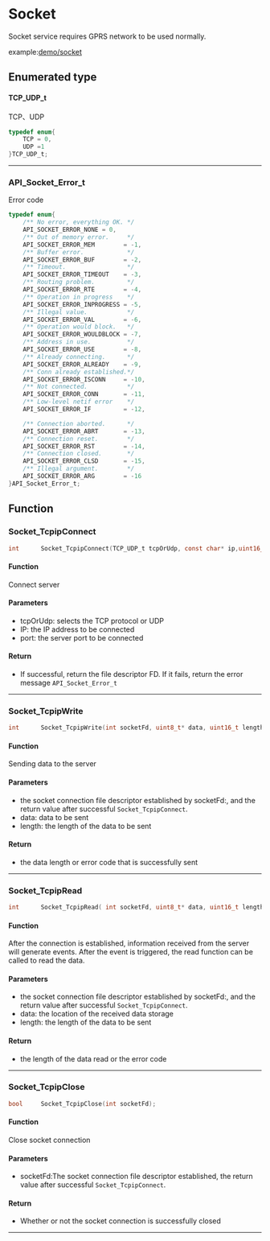 Socket
====

Socket service requires GPRS network to be used normally.

example:[demo/socket](https://github.com/Ai-Thinker-Open/GPRS_C_SDK/blob/master/demo/socket/src/demo_socket.c)


## Enumerated type

#### TCP_UDP_t

TCP、UDP

```c
typedef enum{
    TCP = 0,
    UDP =1
}TCP_UDP_t;
```

---

### API_Socket_Error_t

Error code

```c
typedef enum{
    /** No error, everything OK. */
    API_SOCKET_ERROR_NONE = 0,
    /** Out of memory error.     */
    API_SOCKET_ERROR_MEM        = -1,
    /** Buffer error.            */
    API_SOCKET_ERROR_BUF        = -2,
    /** Timeout.                 */
    API_SOCKET_ERROR_TIMEOUT    = -3,
    /** Routing problem.         */
    API_SOCKET_ERROR_RTE        = -4,
    /** Operation in progress    */
    API_SOCKET_ERROR_INPROGRESS = -5,
    /** Illegal value.           */
    API_SOCKET_ERROR_VAL        = -6,
    /** Operation would block.   */
    API_SOCKET_ERROR_WOULDBLOCK = -7,
    /** Address in use.          */
    API_SOCKET_ERROR_USE        = -8,
    /** Already connecting.      */
    API_SOCKET_ERROR_ALREADY    = -9,
    /** Conn already established.*/
    API_SOCKET_ERROR_ISCONN     = -10,
    /** Not connected.           */
    API_SOCKET_ERROR_CONN       = -11,
    /** Low-level netif error    */
    API_SOCKET_ERROR_IF         = -12,

    /** Connection aborted.      */
    API_SOCKET_ERROR_ABRT       = -13,
    /** Connection reset.        */
    API_SOCKET_ERROR_RST        = -14,
    /** Connection closed.       */
    API_SOCKET_ERROR_CLSD       = -15,
    /** Illegal argument.        */
    API_SOCKET_ERROR_ARG        = -16
}API_Socket_Error_t;
```


## Function


### Socket_TcpipConnect

```c
int      Socket_TcpipConnect(TCP_UDP_t tcpOrUdp, const char* ip,uint16_t port);
```

#### Function

Connect server

#### Parameters

* tcpOrUdp: selects the TCP protocol or UDP
* IP: the IP address to be connected
* port: the server port to be connected

#### Return

* If successful, return the file descriptor FD. If it fails, return the error message `API_Socket_Error_t`

---

### Socket_TcpipWrite

```c
int      Socket_TcpipWrite(int socketFd, uint8_t* data, uint16_t length);
```

#### Function

Sending data to the server

#### Parameters

* the socket connection file descriptor established by socketFd:, and the return value after successful `Socket_TcpipConnect`.
* data: data to be sent
* length: the length of the data to be sent

#### Return

* the data length or error code that is successfully sent

---

### Socket_TcpipRead

```c
int      Socket_TcpipRead( int socketFd, uint8_t* data, uint16_t length);
```

#### Function

After the connection is established, information received from the server will generate events. After the event is triggered, the read function can be called to read the data.

#### Parameters

* the socket connection file descriptor established by socketFd:, and the return value after successful `Socket_TcpipConnect`.
* data: the location of the received data storage
* length: the length of the data to be sent

#### Return

* the length of the data read or the error code

---

### Socket_TcpipClose

```c
bool     Socket_TcpipClose(int socketFd);
```

#### Function

Close socket connection

#### Parameters

* socketFd:The socket connection file descriptor established, the return value after successful `Socket_TcpipConnect`.

#### Return

* Whether or not the socket connection is successfully closed

---
